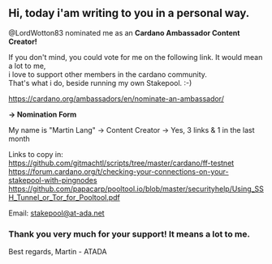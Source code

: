 ## Hi, today i'am writing to you in a personal way. ##

@LordWotton83 nominated me as an **Cardano Ambassador Content Creator!**

If you don't mind, you could vote for me on the following link. It would mean a lot to me,<br>
i love to support other members in the cardano community.<br>
That's what i do, beside running my own Stakepool. :-)

https://cardano.org/ambassadors/en/nominate-an-ambassador/

**-> Nomination Form**

My name is "Martin Lang" -> Content Creator -> Yes, 3 links & 1 in the last month

Links to copy in:<br>
https://github.com/gitmachtl/scripts/tree/master/cardano/ff-testnet<br>
https://forum.cardano.org/t/checking-your-connections-on-your-stakepool-with-pingnodes<br>
https://github.com/papacarp/pooltool.io/blob/master/securityhelp/Using_SSH_Tunnel_or_Tor_for_Pooltool.pdf

Email: stakepool@at-ada.net

### Thank you very much for your support! It means a lot to me. ###

Best regards,
 Martin - ATADA
